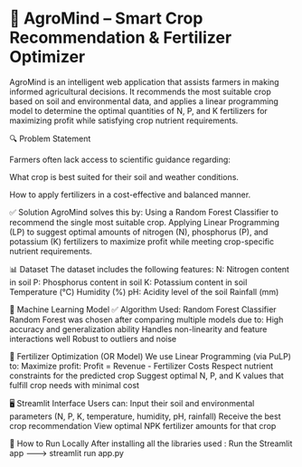 # 🌾 AgroMind – Smart Crop Recommendation & Fertilizer Optimizer
AgroMind is an intelligent web application that assists farmers in making informed agricultural decisions. It recommends the most suitable crop based on soil and environmental data, and applies a linear programming model to determine the optimal quantities of N, P, and K fertilizers for maximizing profit while satisfying crop nutrient requirements.

🔍 Problem Statement

Farmers often lack access to scientific guidance regarding:

What crop is best suited for their soil and weather conditions.

How to apply fertilizers in a cost-effective and balanced manner.


✅ Solution
AgroMind solves this by:
Using a Random Forest Classifier to recommend the single most suitable crop.
Applying Linear Programming (LP) to suggest optimal amounts of nitrogen (N), phosphorus (P), and potassium (K) fertilizers to maximize profit while meeting crop-specific nutrient requirements.

📊 Dataset
The dataset includes the following features:
N: Nitrogen content in soil
P: Phosphorus content in soil
K: Potassium content in soil
Temperature (°C)
Humidity (%)
pH: Acidity level of the soil
Rainfall (mm)

🧠 Machine Learning Model
✅ Algorithm Used: Random Forest Classifier
Random Forest was chosen after comparing multiple models due to:
High accuracy and generalization ability
Handles non-linearity and feature interactions well
Robust to outliers and noise

🧮 Fertilizer Optimization (OR Model)
We use Linear Programming (via PuLP) to:
Maximize profit: Profit = Revenue - Fertilizer Costs
Respect nutrient constraints for the predicted crop
Suggest optimal N, P, and K values that fulfill crop needs with minimal cost

🖥️ Streamlit Interface
Users can:
Input their soil and environmental parameters (N, P, K, temperature, humidity, pH, rainfall)
Receive the best crop recommendation
View optimal NPK fertilizer amounts for that crop

🚀 How to Run Locally
After installing all the libraries used :
Run the Streamlit app --->  streamlit run app.py
